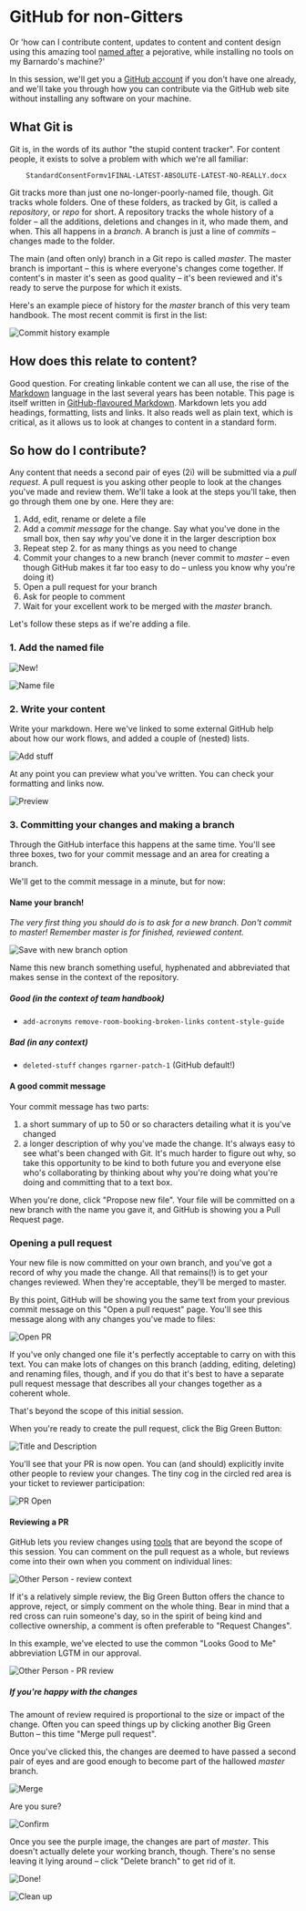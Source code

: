 # GitHub for non-Gitters

Or 'how can I contribute content, updates to content and content design using
this amazing tool [named after](https://www.quora.com/Why-is-Git-called-Git) a
pejorative, while installing no tools on my Barnardo's machine?'

In this session, we'll get you a [GitHub
account](https://github.com/join?source=header-home) if you don't have one
already, and we'll take you through how you can contribute via the GitHub web
site without installing any software on your machine.

## What Git is

Git is, in the words of its author "the stupid content tracker". For content
people, it exists to solve a problem with which we're all familiar:

```
    StandardConsentFormv1FINAL-LATEST-ABSOLUTE-LATEST-NO-REALLY.docx 
```

Git tracks more than just one no-longer-poorly-named file, though. Git tracks
whole folders. One of these folders, as tracked by Git, is called a
_repository_, or _repo_ for short. A repository tracks the whole history of a
folder – all the additions, deletions and changes in it, who made them, and
when. This all happens in a _branch_. A branch is just a line of _commits_ –
changes made to the folder.

The main (and often only) branch in a Git repo is called _master_. The master
branch is important – this is where everyone's changes come together. If
content's in master it's seen as good quality – it's been reviewed and it's
ready to serve the purpose for which it exists.

Here's an example piece of history for the _master_ branch of this very team
handbook. The most recent commit is first in the list:

![](img/01-1-commit-history.png "Commit history example")

## How does this relate to content?

Good question. For creating linkable content we can all use, the rise of the
[Markdown](https://en.wikipedia.org/wiki/Markdown) language in the last several
years has been notable. This page is itself written in [GitHub-flavoured
Markdown](https://guides.Github.com/features/mastering-markdown/). Markdown lets
you add headings, formatting, lists and links. It also reads well as plain text,
which is critical, as it allows us to look at changes to content in a standard
form.

## So how do I contribute?

Any content that needs a second pair of eyes (2i) will be submitted via a _pull
request_. A pull request is you asking other people to look at the changes
you've made and review them. We'll take a look at the steps you'll take, then
go through them one by one. Here they are:

1. Add, edit, rename or delete a file
2. Add a _commit message_ for the change. Say what you've done in the small 
box, then say *why* you've done it in the larger description box 
3. Repeat step 2. for as many things as you need to
change 
4. Commit your changes to a new branch (never commit to _master_ – even
though GitHub makes it far too easy to do – unless you know why you're doing it)
5. Open a pull request for your branch 
6. Ask for people to comment 
7. Wait for your excellent work to be merged with the _master_ branch.

Let's follow these steps as if we're adding a file.

### 1. Add the named file

![](img/01-new-file.png "New!")

![](img/02-name-file.png "Name file")

### 2. Write your content

Write your markdown. Here we've linked to some external GitHub help about how
our work flows, and added a couple of (nested) lists.

![](img/03-add-content.png "Add stuff")

At any point you can preview what you've written. You can check your formatting
and links now.

![](img/04-preview.png "Preview")

### 3. Committing your changes and making a branch

Through the GitHub interface this happens at the same time. You'll see three
boxes, two for your commit message and an area for creating a branch.

We'll get to the commit message in a minute, but for now:

#### Name your branch!

_The very first thing you should do is to ask for a new branch. Don't commit to
master! Remember master is for finished, reviewed content._

![](img/05-new-branch.png "Save with new branch option")

Name this new branch something useful, hyphenated and abbreviated that makes
sense in the context of the repository.

##### Good (in the context of team handbook)

* `add-acronyms` `remove-room-booking-broken-links` `content-style-guide`

##### Bad (in any context)

* `deleted-stuff` `changes` `rgarner-patch-1` (GitHub default!)

#### A good commit message

Your commit message has two parts:

1. a short summary of up to 50 or so characters detailing what it is you've
   changed 
2. a longer description of why you've made the change. It's always easy
   to see what's been changed with Git. It's much harder to figure out why, so take
   this opportunity to be kind to both future you and everyone else who's
   collaborating by thinking about why you're doing what you're doing and
   committing that to a text box.

When you're done, click "Propose new file". Your file will be committed on a new
branch with the name you gave it, and GitHub is showing you a Pull Request page.

### Opening a pull request

Your new file is now committed on your own branch, and you've got a record of
why you made the change. All that remains(!) is to get your changes reviewed.
When they're acceptable, they'll be merged to master.

By this point, GitHub will be showing you the same text from your previous
commit message on this "Open a pull request" page. You'll see this message along
with any changes you've made to files:

![](img/06-open-pr.png "Open PR")

If you've only changed one file it's perfectly acceptable to carry on with this
text. You can make lots of changes on this branch (adding, editing, deleting)
and renaming files, though, and if you do that it's best to have a separate pull
request message that describes all your changes together as a coherent whole.

That's beyond the scope of this initial session.

When you're ready to create the pull request, click the Big Green Button:

![](img/07-description.png "Title and Description")

You'll see that your PR is now open. You can (and should) explicitly invite
other people to review your changes. The tiny cog in the circled red area is
your ticket to reviewer participation:

![](img/08-ask-for-pr.png "PR Open")

#### Reviewing a PR

GitHub lets you review changes using
[tools](https://help.Github.com/articles/about-pull-request-reviews/) that are
beyond the scope of this session. You can comment on the pull request as a
whole, but reviews come into their own when you comment on individual lines:

![](img/08-1-review-line.png "Other Person - review context")

If it's a relatively simple review, the Big Green Button offers the chance to
approve, reject, or simply comment on the whole thing. Bear in mind that a red
cross can ruin someone's day, so in the spirit of being kind and collective
ownership, a comment is often preferable to "Request Changes".

In this example, we've elected to use the common "Looks Good to Me" abbreviation
LGTM in our approval.

![](img/09-pr-review.png "Other Person - PR review")

##### If you're happy with the changes

The amount of review required is proportional to the size or impact of the
change. Often you can speed things up by clicking another Big Green Button –
this time "Merge pull request".

Once you've clicked this, the changes are deemed to have passed a second pair of
eyes and are good enough to become part of the hallowed _master_ branch.

![](img/10-merge-button.png "Merge")

Are you sure?

![](img/11-confirm.png "Confirm")

Once you see the purple image, the changes are part of _master_. This doesn't
actually delete your working branch, though. There's no sense leaving it lying
around – click "Delete branch" to get rid of it.

![](img/12-merged.png "Done!")

![](img/13-delete.png "Clean up")